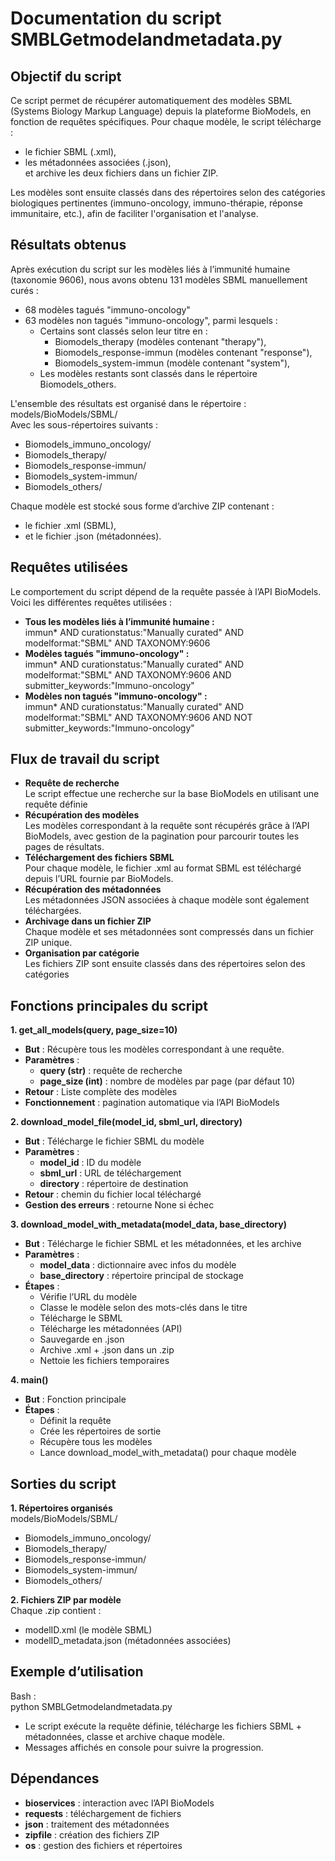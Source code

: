 # Documentation du script SMBLGetmodelandmetadata.py    

## Objectif du script    
Ce script permet de récupérer automatiquement des modèles SBML (Systems Biology Markup Language) depuis la plateforme BioModels, en fonction de requêtes spécifiques. Pour chaque modèle, le script télécharge :  
- le fichier SBML (.xml),  
- les métadonnées associées (.json),    
et archive les deux fichiers dans un fichier ZIP.      

Les modèles sont ensuite classés dans des répertoires selon des catégories biologiques pertinentes (immuno-oncology, immuno-thérapie, réponse immunitaire, etc.), afin de faciliter l'organisation et l'analyse.      

## Résultats obtenus        
Après exécution du script sur les modèles liés à l’immunité humaine (taxonomie 9606), nous avons obtenu 131 modèles SBML manuellement curés :      
- 68 modèles tagués "immuno-oncology"       
- 63 modèles non tagués "immuno-oncology", parmi lesquels :     
  - Certains sont classés selon leur titre en :      
    - Biomodels_therapy (modèles contenant "therapy"),      
    - Biomodels_response-immun (modèles contenant "response"),        
    - Biomodels_system-immun (modèle contenant "system"),      
  - Les modèles restants sont classés dans le répertoire Biomodels_others.      

L'ensemble des résultats est organisé dans le répertoire :      
models/BioModels/SBML/      
Avec les sous-répertoires suivants :      
  - Biomodels_immuno_oncology/      
  - Biomodels_therapy/      
  - Biomodels_response-immun/      
  - Biomodels_system-immun/      
  - Biomodels_others/      

Chaque modèle est stocké sous forme d’archive ZIP contenant :      
- le fichier .xml (SBML),      
- et le fichier .json (métadonnées).      

## Requêtes utilisées    
Le comportement du script dépend de la requête passée à l’API BioModels. Voici les différentes requêtes utilisées :    
- **Tous les modèles liés à l’immunité humaine :**      
immun* AND curationstatus:"Manually curated" AND modelformat:"SBML" AND TAXONOMY:9606    
- **Modèles tagués "immuno-oncology" :**      
immun* AND curationstatus:"Manually curated" AND modelformat:"SBML" AND TAXONOMY:9606 AND submitter_keywords:"Immuno-oncology"    
- **Modèles non tagués "immuno-oncology" :**      
immun* AND curationstatus:"Manually curated" AND modelformat:"SBML" AND TAXONOMY:9606 AND NOT submitter_keywords:"Immuno-oncology"    

## Flux de travail du script    
- **Requête de recherche**    
Le script effectue une recherche sur la base BioModels en utilisant une requête définie    
- **Récupération des modèles**    
Les modèles correspondant à la requête sont récupérés grâce à l’API BioModels, avec gestion de la pagination pour parcourir toutes les pages de résultats.    
- **Téléchargement des fichiers SBML**    
Pour chaque modèle, le fichier .xml au format SBML est téléchargé depuis l’URL fournie par BioModels.    
- **Récupération des métadonnées**      
Les métadonnées JSON associées à chaque modèle sont également téléchargées.    
- **Archivage dans un fichier ZIP**    
Chaque modèle et ses métadonnées sont compressés dans un fichier ZIP unique.    
- **Organisation par catégorie**    
Les fichiers ZIP sont ensuite classés dans des répertoires selon des catégories     

## Fonctions principales du script    
**1. get_all_models(query, page_size=10)**      
  - **But** : Récupère tous les modèles correspondant à une requête.    
  - **Paramètres** :    
    - **query (str)** : requête de recherche    
    - **page_size (int)** : nombre de modèles par page (par défaut 10)    
  - **Retour** : Liste complète des modèles    
  - **Fonctionnement** : pagination automatique via l’API BioModels    

**2. download_model_file(model_id, sbml_url, directory)**  
  - **But** : Télécharge le fichier SBML du modèle  
  - **Paramètres** :  
    - **model_id** : ID du modèle  
    - **sbml_url** : URL de téléchargement  
    - **directory** : répertoire de destination  
  - **Retour** : chemin du fichier local téléchargé  
  - **Gestion des erreurs** : retourne None si échec  

**3. download_model_with_metadata(model_data, base_directory)**  
  - **But** : Télécharge le fichier SBML et les métadonnées, et les archive  
  - **Paramètres** :  
    - **model_data** : dictionnaire avec infos du modèle  
    - **base_directory** : répertoire principal de stockage  
  - **Étapes** :  
    - Vérifie l’URL du modèle  
    - Classe le modèle selon des mots-clés dans le titre  
    - Télécharge le SBML  
    - Télécharge les métadonnées (API)  
    - Sauvegarde en .json  
    - Archive .xml + .json dans un .zip  
    - Nettoie les fichiers temporaires  

**4. main()**  
  - **But** : Fonction principale  
  - **Étapes** :  
      - Définit la requête  
      - Crée les répertoires de sortie  
      - Récupère tous les modèles  
      - Lance download_model_with_metadata() pour chaque modèle  

## Sorties du script  
**1. Répertoires organisés**  
models/BioModels/SBML/  
  - Biomodels_immuno_oncology/  
  - Biomodels_therapy/  
  - Biomodels_response-immun/  
  - Biomodels_system-immun/  
  - Biomodels_others/  

**2. Fichiers ZIP par modèle**  
Chaque .zip contient :  
  - modelID.xml (le modèle SBML)  
  - modelID_metadata.json (métadonnées associées)  

## Exemple d’utilisation  
Bash :    
python SMBLGetmodelandmetadata.py  
- Le script exécute la requête définie, télécharge les fichiers SBML + métadonnées, classe et archive chaque modèle.  
- Messages affichés en console pour suivre la progression.  

## Dépendances  
- **bioservices** : interaction avec l’API BioModels  
- **requests** : téléchargement de fichiers  
- **json** : traitement des métadonnées  
- **zipfile** : création des fichiers ZIP  
- **os** : gestion des fichiers et répertoires  



